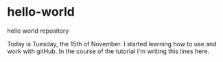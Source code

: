 # hello-world
hello world repository

Today is Tuesday, the 15th of November. I started learning how to use and work with gitHub. In the course of the tutorial i'm writing this lines here.

